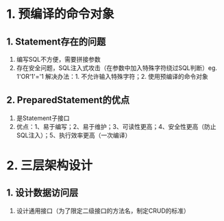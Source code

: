 # 1. 预编译的命令对象
## 1. Statement存在的问题
1. 编写SQL不方便，需要拼接参数
2. 存在安全问题，SQL注入式攻击（在参数中加入特殊字符绕过SQL判断）eg. 1'OR'1'='1
	解决办法：1. 不允许输入特殊字符；2. 使用预编译的命令对象
## 2. PreparedStatement的优点
1. 是Statement子接口
2. 优点：1、易于编写；2、易于维护；3、可读性更高；4、安全性更高（防止SQL注入）；5、执行效率更高（一次编译）

# 2. 三层架构设计
## 1. 设计数据访问层
1. 设计通用接口（为了限定二级接口的方法名，制定CRUD的标准）
